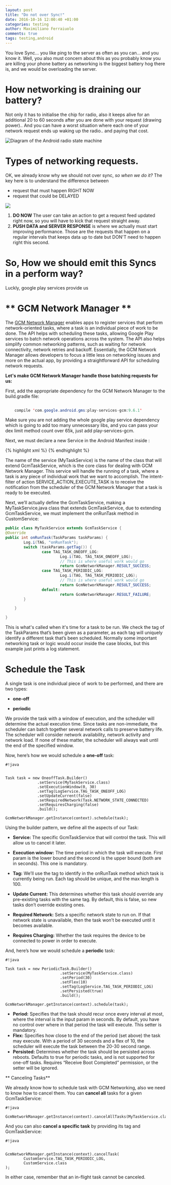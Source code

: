 ```yaml
---
layout: post
title: "Do not over Sync!"
date: 2016-10-16 12:00:40 +01:00
categories: testing
author: Maximiliano Ferraiuolo
comments: true
tags: testing,android
---
```

You love Sync... you like ping to the server as often as you can... and you know it. Well, you also must concern about this as you probably know you are killing your phone battery as networking is the biggest battery hog there is, and we would be overloading the server.

# How networking is draining our battery?
Not only it has to initialise the chip for radio, also it keeps alive for an additional 20 to 60 seconds after you are done with your request (drawing power).. And you can have a worst situation where each one of your network request ends up waking up the radio.. and paying that cost.

![Diagram of the Android radio state machine](https://www.bignerdranch.com/img/blog/2016/04/mobile_radio_state_machine.png) 


# Types of networking requests.

OK, we already know why we should not over sync, *so when we do it?* The key here is to understand the difference between

* request that must happen RIGHT NOW
* request that could be DELAYED

![](https://dl.dropboxusercontent.com/u/37464129/max/Screen%20Shot%202016-10-17%20at%2011.12.53.png) 

1. **DO NOW** The user can take an action to get a request feed updated right now, so you will have to kick that request straight away.
2. **PUSH DATA and SERVER RESPONSE** is where we actually must start improving performance. Those are the requests that happen on a regular intervals that keeps data up to date but DON'T need to happen right this second.

# So, How we should emit this Syncs in a perform way?
Luckly, google play services provide us
# ** GCM Network Manager **


The [GCM Network Manager](https://developers.google.com/android/reference/com/google/android/gms/gcm/GcmNetworkManager) enables apps to register services that perform network-oriented tasks, where a task is an individual piece of work to be done. The API helps with scheduling these tasks, allowing Google Play services to batch network operations across the system.
The API also helps simplify common networking patterns, such as waiting for network connectivity, network retries and backoff. Essentially, the GCM Network Manager allows developers to focus a little less on networking issues and more on the actual app, by providing a straightforward API for scheduling network requests.

**Let's make GCM Network Manager handle those batching requests for us:**


First, add the appropriate dependency for the GCM Network Manager to the build.gradle file:

```java
 
    compile 'com.google.android.gms:play-services-gcm:9.6.1' 

```
Make sure you are not adding the whole google play service dependency which is going to add too many unnecessary libs, and you can pass your dex limit method count over 65k, just add play-services-gcm.

Next, we must declare a new Service in the Android Manifest inside <application>:


{% highlight xml %}
 <service android:name=".MyTaskService"
            android:permission="com.google.android.gms.permission.BIND_NETWORK_TASK_SERVICE"
            android:exported="true">
            <intent-filter>
                <action android:name="com.google.android.gms.gcm.ACTION_TASK_READY"/>
            </intent-filter>
        </service>
{% endhighlight %}


The name of the service (MyTaskService) is the name of the class that will extend GcmTaskService, which is the core class for dealing with GCM Network Manager. This service will handle the running of a task, where a task is any piece of individual work that we want to accomplish. The intent-filter of action SERVICE_ACTION_EXECUTE_TASK is to receive the notification from the scheduler of the GCM Network Manager that a task is ready to be executed.


Next, we’ll actually define the GcmTaskService, making a MyTaskService.java class that extends GcmTaskService,
due to extending GcmTaskService, we must implement the onRunTask method in CustomService:



```java
public class MyTaskService extends GcmTaskService {
@Override
public int onRunTask(TaskParams taskParams) {
        Log.i(TAG, "onRunTask");
        switch (taskParams.getTag()) {
                case TAG_TASK_ONEOFF_LOG:
                        Log.i(TAG, TAG_TASK_ONEOFF_LOG);
                        // This is where useful work would go
                        return GcmNetworkManager.RESULT_SUCCESS;
                case TAG_TASK_PERIODIC_LOG:
                        Log.i(TAG, TAG_TASK_PERIODIC_LOG);
                        // This is where useful work would go
                        return GcmNetworkManager.RESULT_SUCCESS;
                default:
                        return GcmNetworkManager.RESULT_FAILURE;
        }

    }

}
```
This is what's called when it's time for a task to be run. We check the tag of the TaskParams that’s been given as a parameter, as each tag will uniquely identify a different task that’s been scheduled. Normally some important networking task or logic would occur inside the case blocks, but this example just prints a log statement.


# Schedule the Task

A single task is one individual piece of work to be performed, and there are two types:

*  **one-off**
 
*  **periodic**

We provide the task with a window of execution, and the scheduler will determine the actual execution time. Since tasks are non-immediate, the scheduler can batch together several network calls to preserve battery life.
The scheduler will consider network availability, network activity and network load. If none of these matter, the scheduler will always wait until the end of the specified window.

Now, here’s how we would schedule a **one-off** task:



```
#!java


Task task = new OneoffTask.Builder()
              .setService(MyTaskService.class)
              .setExecutionWindow(0, 30)
              .setTag(LogService.TAG_TASK_ONEOFF_LOG)
              .setUpdateCurrent(false)
              .setRequiredNetwork(Task.NETWORK_STATE_CONNECTED)
              .setRequiresCharging(false)
              .build();

GcmNetworkManager.getInstance(context).schedule(task);

```

Using the builder pattern, we define all the aspects of our Task:

* **Service:** The specific GcmTaskService that will control the task. This will allow us to cancel it later.

* **Execution window:** The time period in which the task will execute. First param is the lower bound and the second is the upper bound (both are in seconds). This one is mandatory.

* **Tag:** We’ll use the tag to identify in the onRunTask method which task is currently being run. Each tag should be unique, and the max length is 100.

* **Update Current:** This determines whether this task should override any pre-existing tasks with the same tag. By default, this is false, so new tasks don’t override existing ones.
* **Required Network:** Sets a specific network state to run on. If that network state is unavailable, then the task won’t be executed until it becomes available.

* **Requires Charging:** Whether the task requires the device to be connected to power in order to execute.


And, here’s how we would schedule a **periodic** task:


```
#!java

Task task = new PeriodicTask.Builder()
                        .setService(MyTaskService.class)
                        .setPeriod(30)
                        .setFlex(10)
                        .setTag(LogService.TAG_TASK_PERIODIC_LOG)
                        .setPersisted(true)
                        .build();

GcmNetworkManager.getInstance(context).schedule(task);

```

 
* **Period:** Specifies that the task should recur once every interval at most, where the interval is the input param in seconds. By default, you have no control over where in that period the task will execute. This setter is mandatory.
* **Flex:** Specifies how close to the end of the period (set above) the task may execute. With a period of 30 seconds and a flex of 10, the scheduler will execute the task between the 20-30 second range.
* **Persisted:** Determines whether the task should be persisted across reboots. Defaults to true for periodic tasks, and is not supported for one-off tasks. Requires “Receive Boot Completed” permission, or the setter will be ignored.

**
Canceling Tasks**

We already know how to schedule task with GCM Networking, also we need to know how to cancel them.
You can **cancel all** tasks for a given GcmTaskService:

```
#!java

GcmNetworkManager.getInstance(context).cancelAllTasks(MyTaskService.class);

```

And you can also **cancel a specific task** by providing its tag and GcmTaskService:

```
#!java


GcmNetworkManager.getInstance(context).cancelTask(
        CustomService.TAG_TASK_PERIODIC_LOG,
        CustomService.class
);

```

In either case, remember that an in-flight task cannot be canceled.